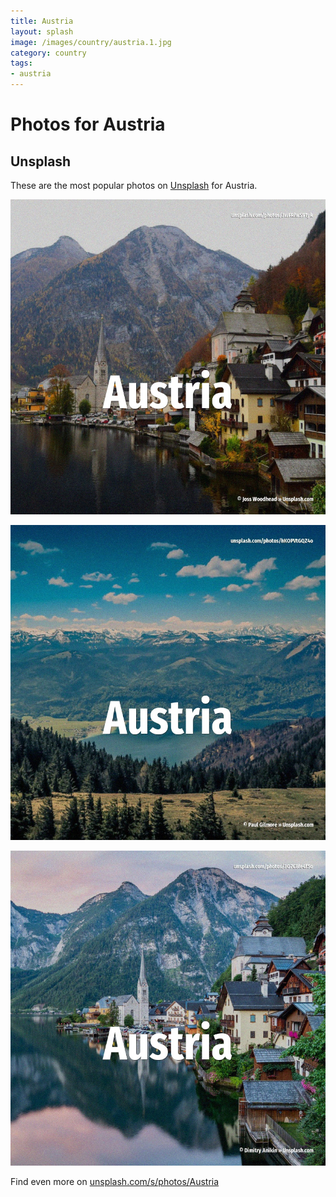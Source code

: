 ```yaml
---
title: Austria
layout: splash
image: /images/country/austria.1.jpg
category: country
tags:
- austria
---
```

# Photos for Austria

## Unsplash

These are the most popular photos on [Unsplash](https://unsplash.com) for Austria.

![Austria](/images/country/austria.1.jpg)

![Austria](/images/country/austria.2.jpg)

![Austria](/images/country/austria.3.jpg)

Find even more on [unsplash.com/s/photos/Austria](https://unsplash.com/s/photos/Austria)